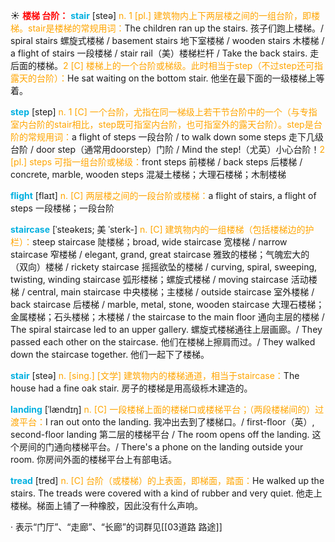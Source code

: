☀ <font color="red">**楼梯 台阶：**</font>
<font color="sky blue">**stair**</font> [steə] 
<font color="orange">n. 1 [pl.] 建筑物内上下两层楼之间的一组台阶，即楼梯。stair是楼梯的常规用词：</font>The children ran up the stairs. 孩子们跑上楼梯。/ spiral stairs 螺旋式楼梯 / basement stairs 地下室楼梯 / wooden stairs 木楼梯 / a flight of stairs 一段楼梯 / stair rail（美）楼梯栏杆 / Take the back stairs. 走后面的楼梯。<font color="orange">2 [C] 楼梯上的一个台阶或梯级。此时相当于step（不过step还可指露天的台阶）：</font>He sat waiting on the bottom stair. 他坐在最下面的一级楼梯上等着。

<font color="sky blue">**step**</font> [step] 
<font color="orange">n. 1 [C] 一个台阶，尤指在同一梯级上若干节台阶中的一个（与专指室内台阶的stair相比，step既可指室内台阶，也可指室外的露天台阶）。step是台阶的常规用词：</font>a flight of steps 一段台阶 / to walk down some steps 走下几级台阶 / door step（通常用doorstep）门阶 / Mind the step!（尤英）小心台阶！<font color="orange">2 [pl.] steps 可指一组台阶或梯级：</font>front steps 前楼梯 / back steps 后楼梯 / concrete, marble, wooden steps 混凝土楼梯；大理石楼梯；木制楼梯

<font color="sky blue">**flight**</font> [flaɪt] 
<font color="orange">n. [C] 两层楼之间的一段台阶或楼梯：</font>a flight of stairs, a flight of steps 一段楼梯；一段台阶

<font color="sky blue">**staircase**</font> [ˈsteəkeɪs; 美 ˈsterk-]
<font color="orange">n. [C] 建筑物内的一组楼梯（包括楼梯边的护栏）：</font>steep staircase 陡楼梯；broad, wide staircase 宽楼梯 / narrow staircase 窄楼梯 / elegant, grand, great staircase 雅致的楼梯；气魄宏大的（双向）楼梯 / rickety staircase 摇摇欲坠的楼梯 / curving, spiral, sweeping, twisting, winding staircase 弧形楼梯；螺旋式楼梯 / moving staircase 活动楼梯 / central, main staircase 中央楼梯；主楼梯 / outside staircase 室外楼梯 / back staircase 后楼梯 / marble, metal, stone, wooden staircase 大理石楼梯；金属楼梯；石头楼梯；木楼梯 / the staircase to the main floor 通向主层的楼梯 / The spiral staircase led to an upper gallery. 螺旋式楼梯通往上层画廊。/ They passed each other on the staircase. 他们在楼梯上擦肩而过。/ They walked down the staircase together. 他们一起下了楼梯。

<font color="sky blue">**stair**</font> [steə] 
<font color="orange">n. [sing.] [文学] 建筑物内的楼梯通道，相当于staircase：</font>The house had a fine oak stair. 房子的楼梯是用高级栎木建造的。
           
<font color="sky blue">**landing**</font> [ˈlændɪŋ]
<font color="orange">n. [C] 一段楼梯上面的楼梯口或楼梯平台；（两段楼梯间的）过渡平台：</font>I ran out onto the landing. 我冲出去到了楼梯口。/ first-floor（英）, second-floor landing 第二层的楼梯平台 / The room opens off the landing. 这个房间的门通向楼梯平台。/ There's a phone on the landing outside your room. 你房间外面的楼梯平台上有部电话。
           
<font color="sky blue">**tread**</font> [tred]
<font color="orange">n. [C] 台阶（或楼梯）的上表面，即梯面，踏面：</font>He walked up the stairs. The treads were covered with a kind of rubber and very quiet. 他走上楼梯。梯面上铺了一种橡胶，因此没有什么声响。

· 表示“门厅”、“走廊”、“长廊”的词群见[[03道路 路途]]

